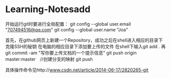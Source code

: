 # Learning-Notesadd
开始运行git时要进行全局配置：
git config --global user.email "707494516@qq.com"
git config --global user.name "Joa"


首先，在github网页上新建一个Repository，成功之后在shell进入相应的目录下克隆SSH的秘钥
在电脑的相应目录下添加要上传的文件
在shell下输入git add .
再git commit -am "写你要上传文档的一个提示信息"
git push origin master:master　//创建分支的映射
git push 

具体操作命令见http://www.csdn.net/article/2014-06-17/2820265-git
